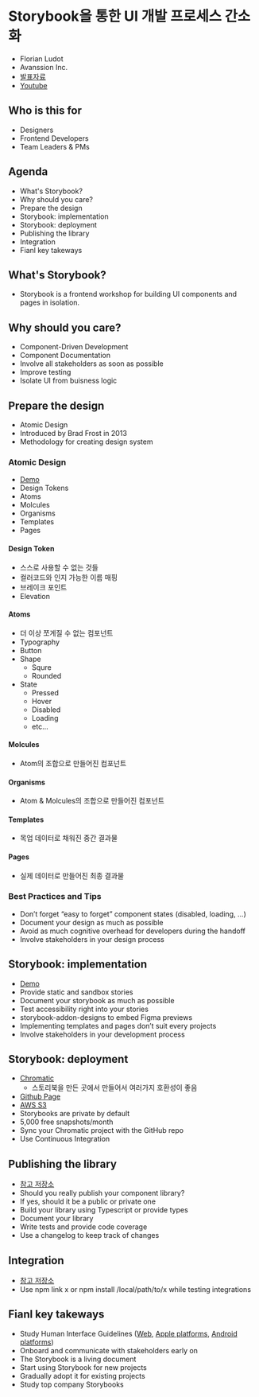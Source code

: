 # Storybook을 통한 UI 개발 프로세스 간소화
- Florian Ludot
- Avanssion Inc.
- [발표자료](https://docs.google.com/presentation/d/1t3Hcpeo_DfmhtbEs1JKas-tOlagahEpp/edit#slide=id.g221e1dbd759_0_2)
- [Youtube](https://youtu.be/MFhzwwcmWj0?t=17)

## Who is this for
- Designers
- Frontend Developers
- Team Leaders & PMs

## Agenda
- What's Storybook?
- Why should you care?
- Prepare the design
- Storybook: implementation
- Storybook: deployment
- Publishing the library
- Integration
- Fianl key takeways

## What's Storybook?
- Storybook is a frontend workshop for building UI components and pages in isolation.

## Why should you care?
- Component-Driven Development
- Component Documentation
- Involve all stakeholders as soon as possible
- Improve testing
- Isolate UI from buisness logic

## Prepare the design
- Atomic Design
- Introduced by Brad Frost in 2013
- Methodology for creating design system

### Atomic Design
- [Demo](https://www.figma.com/file/xzj8gzuhGNqVyGfFNtCglC/Creative-Tokyo-Kit?node-id=13-222)
- Design Tokens
- Atoms
- Molcules
- Organisms
- Templates
- Pages

#### Design Token
- 스스로 사용할 수 없는 것들
- 컬러코드와 인지 가능한 이름 매핑
- 브레이크 포인트
- Elevation

#### Atoms
- 더 이상 쪼게질 수 없는 컴포넌트
- Typography
- Button
- Shape
   - Squre
   - Rounded
- State
   - Pressed
   - Hover
   - Disabled
   - Loading
   - etc...

#### Molcules
- Atom의 조합으로 만들어진 컴포넌트

#### Organisms
- Atom & Molcules의 조합으로 만들어진 컴포넌트

#### Templates
- 목업 데이터로 채워진 중간 결과물

#### Pages
- 실제 데이터로 만들어진 최종 결과물

### Best Practices and Tips
- Don’t forget “easy to forget” component states (disabled, loading, …)
- Document your design as much as possible
- Avoid as much cognitive overhead for developers during the handoff
- Involve stakeholders in your design process

## Storybook: implementation
- [Demo](https://master--63f12fea8a787fc74f71d1b8.chromatic.com/?path=/story/tkcreativekit-introduction--page)
- Provide static and sandbox stories
- Document your storybook as much as possible
- Test accessibility right into your stories
- storybook-addon-designs to embed Figma previews
- Implementing templates and pages don’t suit every projects
- Involve stakeholders in your development process


## Storybook: deployment
- [Chromatic](https://www.chromatic.com)
   - 스토리북을 만든 곳에서 만들어서 여러가지 호환성이 좋음
- [Github Page](https://pages.github.com)
- [AWS S3](https://aws.amazon.com/s3)
- Storybooks are private by default
- 5,000 free snapshots/month
- Sync your Chromatic project with the GitHub repo
- Use Continuous Integration

## Publishing the library
- [참고 저장소](https://github.com/florianldt/tkcreativekit)
- Should you really publish your component library?
- If yes, should it be a public or private one
- Build your library using Typescript or provide types
- Document your library
- Write tests and provide code coverage
- Use a changelog to keep track of changes

## Integration
- [참고 저장소](https://github.com/florianldt/tkcreativekit-integration)
- Use npm link x or npm install /local/path/to/x while testing integrations

## Fianl key takeways
- Study Human Interface Guidelines ([Web](https://m3.material.io/), [Apple platforms](https://developer.apple.com/design/human-interface-guidelines/guidelines/overview/), [Android platforms](https://developer.android.com/design?hl=ko))
- Onboard and communicate with stakeholders early on
- The Storybook is a living document
- Start using Storybook for new projects
- Gradually adopt it for existing projects
- Study top company Storybooks
